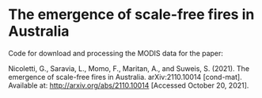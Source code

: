 # The emergence of scale-free fires in Australia

Code for download and processing the MODIS data for the paper: 

Nicoletti, G., Saravia, L., Momo, F., Maritan, A., and Suweis, S. (2021). The emergence of scale-free fires in Australia. arXiv:2110.10014 [cond-mat]. Available at: http://arxiv.org/abs/2110.10014 [Accessed October 20, 2021].
